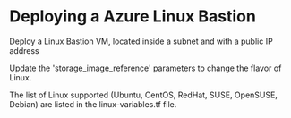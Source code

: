 Deploying a Azure Linux Bastion 
============

Deploy a Linux Bastion VM, located inside a subnet and with a public IP address

Update the 'storage_image_reference' parameters to change the flavor of Linux. 

The list of Linux supported (Ubuntu, CentOS, RedHat, SUSE, OpenSUSE, Debian) are listed in the linux-variables.tf file.
